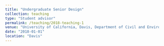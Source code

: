 ```yaml
---
title: "Undergraduate Senior Design"
collection: teaching
type: "Student advisor"
permalink: /teaching/2018-teaching-1
venue: "University of California, Davis, Department of Civil and Environmental Engineering"
date: "2018-01-01"
location: "Davis"
---
```



